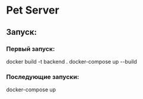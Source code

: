 # Pet Server
## Запуск:
### Первый запуск:
docker build -t backend .
docker-compose up --build
### Последующие запуски:
docker-compose up
